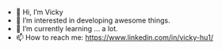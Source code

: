 - 👋 Hi, I’m Vicky
- 👀 I’m interested in developing awesome things.
- 🌱 I’m currently learning ... a lot.
- 📫 How to reach me: https://www.linkedin.com/in/vicky-hu1/

<!---
vickyh4/vickyh4 is a ✨ special ✨ repository because its `README.md` (this file) appears on your GitHub profile.
You can click the Preview link to take a look at your changes.
--->
